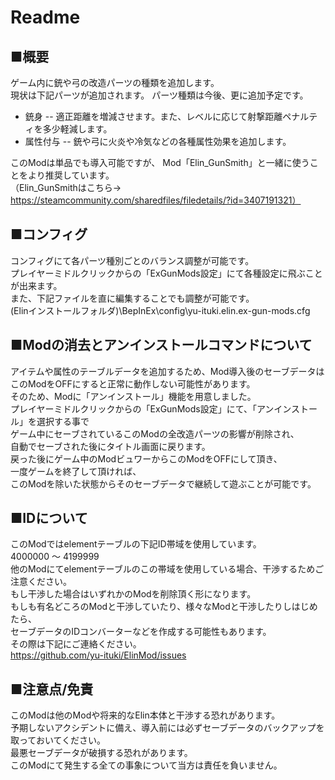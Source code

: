 # Readme
## ■概要
ゲーム内に銃や弓の改造パーツの種類を追加します。  
現状は下記パーツが追加されます。
パーツ種類は今後、更に追加予定です。  
* 銃身 -- 適正距離を増減させます。また、レベルに応じて射撃距離ペナルティを多少軽減します。    
* 属性付与 -- 銃や弓に火炎や冷気などの各種属性効果を追加します。  

このModは単品でも導入可能ですが、 
Mod「Elin_GunSmith」と一緒に使うことをより推奨しています。  
（Elin_GunSmithはこちら→ https://steamcommunity.com/sharedfiles/filedetails/?id=3407191321）  

## ■コンフィグ
コンフィグにて各パーツ種別ごとのバランス調整が可能です。  
プレイヤーミドルクリックからの「ExGunMods設定」にて各種設定に飛ぶことが出来ます。   
また、下記ファイルを直に編集することでも調整が可能です。  
(Elinインストールフォルダ)\BepInEx\config\yu-ituki.elin.ex-gun-mods.cfg 

## ■Modの消去とアンインストールコマンドについて
アイテムや属性のテーブルデータを追加するため、Mod導入後のセーブデータは 
このModをOFFにすると正常に動作しない可能性があります。  
そのため、Modに「アンインストール」機能を用意しました。   
プレイヤーミドルクリックからの「ExGunMods設定」にて、「アンインストール」を選択する事で   
ゲーム中にセーブされているこのModの全改造パーツの影響が削除され、   
自動でセーブされた後にタイトル画面に戻ります。  
戻った後にゲーム中のModビュワーからこのModをOFFにして頂き、   
一度ゲームを終了して頂ければ、  
このModを除いた状態からそのセーブデータで継続して遊ぶことが可能です。 

## ■IDについて
このModではelementテーブルの下記ID帯域を使用しています。  
4000000 ～ 4199999  
他のModにてelementテーブルのこの帯域を使用している場合、干渉するためご注意ください。  
もし干渉した場合はいずれかのModを削除頂く形になります。   
もしも有名どころのModと干渉していたり、様々なModと干渉したりしはじめたら、  
セーブデータのIDコンバーターなどを作成する可能性もあります。  
その際は下記にご連絡ください。  
https://github.com/yu-ituki/ElinMod/issues  

## ■注意点/免責 
このModは他のModや将来的なElin本体と干渉する恐れがあります。  
予期しないアクシデントに備え、導入前には必ずセーブデータのバックアップを取っておいてください。  
最悪セーブデータが破損する恐れがあります。  
このModにて発生する全ての事象について当方は責任を負いません。 
